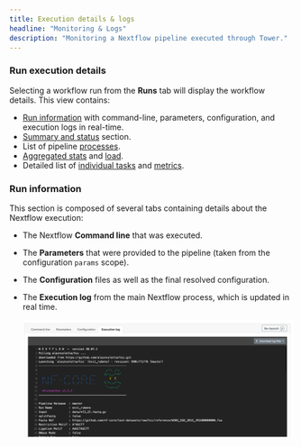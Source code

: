 ```yaml
---
title: Execution details & logs
headline: "Monitoring & Logs"
description: "Monitoring a Nextflow pipeline executed through Tower."
---
```


### Run execution details

Selecting a workflow run from the **Runs** tab will display the workflow details. This view contains:

- [Run information](#run-information) with command-line, parameters, configuration, and execution logs in real-time.
- [Summary and status](./summary) section.
- List of pipeline [processes](./processes).
- [Aggregated stats](./aggregate_stats) and [load](./aggregate_stats#load-and-utilization).
- Detailed list of [individual tasks](./tasks#task-table) and [metrics](./tasks#resource-metrics).

### Run information

This section is composed of several tabs containing details about the Nextflow execution:

- The Nextflow **Command line** that was executed.

- The **Parameters** that were provided to the pipeline (taken from the configuration `params` scope).

- The **Configuration** files as well as the final resolved configuration.

- The **Execution log** from the main Nextflow process, which is updated in real time.

  ![](./_images/monitoring_exec_log.png)
